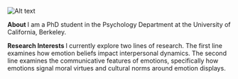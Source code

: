![Alt text](/Users/reginaebo/reginane97.github.io/Ebo_Regina_Professional_Picture.jpg?raw=true "Title")

<b> About </b>
I am a PhD student in the Psychology Department at the University of California, Berkeley.

<b> Research Interests </b>
I currently explore two lines of research. The first line examines how emotion beliefs impact interpersonal dynamics. The second line examines the communicative features of emotions, specifically how emotions signal moral virtues and cultural norms around emotion displays.

